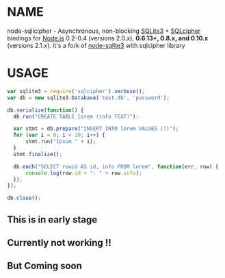 # NAME

node-sqlicipher - Asynchronous, non-blocking [SQLite3](http://www.sqlite.org/) + [SQLcipher](http://sqlcipher.net//) bindings for [Node.js](http://nodejs.org/) 0.2-0.4 (versions 2.0.x), **0.6.13+, 0.8.x, and 0.10.x** (versions 2.1.x). it's a fork of [node-sqlite3](https://github.com/mapbox/node-sqlite3) with sqlcipher library 


# USAGE

``` js
var sqlite3 = require('sqlcipher').verbose();
var db = new sqlite3.Database('test.db', 'password');

db.serialize(function() {
  db.run("CREATE TABLE lorem (info TEXT)");

  var stmt = db.prepare("INSERT INTO lorem VALUES (?)");
  for (var i = 0; i < 10; i++) {
      stmt.run("Ipsum " + i);
  }
  stmt.finalize();

  db.each("SELECT rowid AS id, info FROM lorem", function(err, row) {
      console.log(row.id + ": " + row.info);
  });
});

db.close();
```

This is in early stage
----------------------
Currently not working !! 
-----------------------
But Coming soon 
---------------
